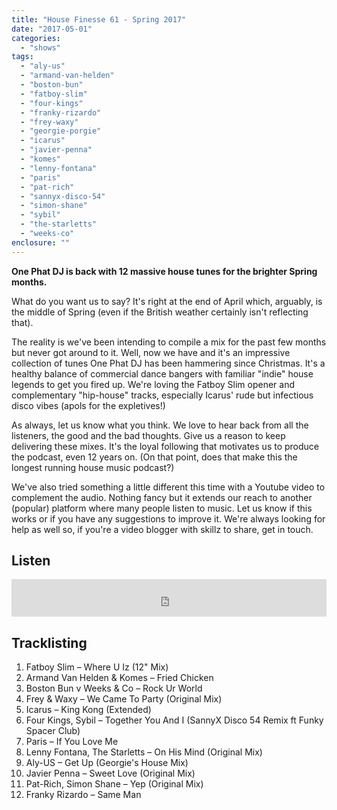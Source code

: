 ```yaml
---
title: "House Finesse 61 - Spring 2017"
date: "2017-05-01"
categories: 
  - "shows"
tags: 
  - "aly-us"
  - "armand-van-helden"
  - "boston-bun"
  - "fatboy-slim"
  - "four-kings"
  - "franky-rizardo"
  - "frey-waxy"
  - "georgie-porgie"
  - "icarus"
  - "javier-penna"
  - "komes"
  - "lenny-fontana"
  - "paris"
  - "pat-rich"
  - "sannyx-disco-54"
  - "simon-shane"
  - "sybil"
  - "the-starletts"
  - "weeks-co"
enclosure: ""
---
```


**One Phat DJ is back with 12 massive house tunes for the brighter Spring months.**

What do you want us to say? It's right at the end of April which, arguably, is the middle of Spring (even if the British weather certainly isn't reflecting that).

The reality is we've been intending to compile a mix for the past few months but never got around to it. Well, now we have and it's an impressive collection of tunes One Phat DJ has been hammering since Christmas. It's a healthy balance of commercial dance bangers with familiar "indie" house legends to get you fired up. We're loving the Fatboy Slim opener and complementary "hip-house" tracks, especially Icarus' rude but infectious disco vibes (apols for the expletives!)

As always, let us know what you think. We love to hear back from all the listeners, the good and the bad thoughts. Give us a reason to keep delivering these mixes. It's the loyal following that motivates us to produce the podcast, even 12 years on. (On that point, does that make this the longest running house music podcast?)

We've also tried something a little different this time with a Youtube video to complement the audio. Nothing fancy but it extends our reach to another (popular) platform where many people listen to music. Let us know if this works or if you have any suggestions to improve it. We're always looking for help as well so, if you're a video blogger with skillz to share, get in touch.

## Listen

<iframe src="https://www.mixcloud.com/widget/iframe/?feed=https%3A%2F%2Fwww.mixcloud.com%2Fonephatdj%2Fhouse-finesse-spring-2017%2F&amp;hide_cover=1&amp;mini=1&amp;light=1" width="100%" height="60" frameborder="0"></iframe>

## Tracklisting

1. Fatboy Slim – Where U Iz (12" Mix)
2. Armand Van Helden & Komes – Fried Chicken
3. Boston Bun v Weeks & Co – Rock Ur World
4. Frey & Waxy – We Came To Party (Original Mix)
5. Icarus – King Kong (Extended)
6. Four Kings, Sybil – Together You And I (SannyX Disco 54 Remix ft Funky Spacer Club)
7. Paris – If You Love Me
8. Lenny Fontana, The Starletts – On His Mind (Original Mix)
9. Aly-US – Get Up (Georgie's House Mix)
10. Javier Penna – Sweet Love (Original Mix)
11. Pat-Rich, Simon Shane – Yep (Original Mix)
12. Franky Rizardo – Same Man
